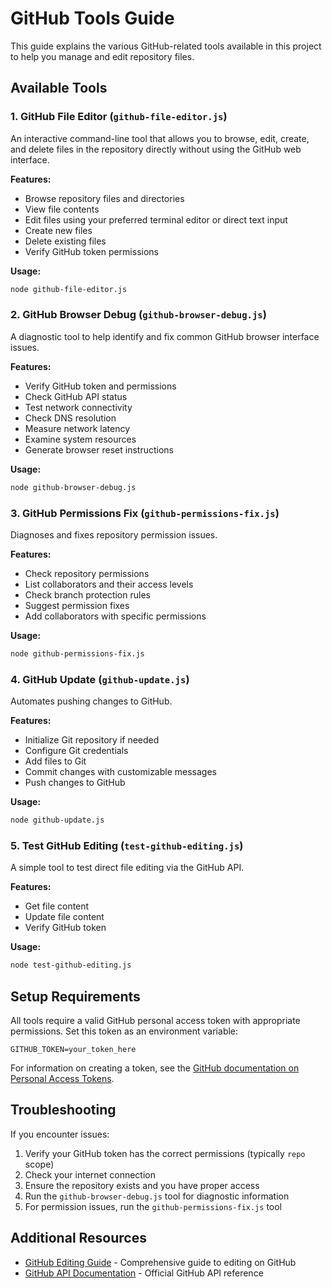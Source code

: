 # GitHub Tools Guide

This guide explains the various GitHub-related tools available in this project to help you manage and edit repository files.

## Available Tools

### 1. GitHub File Editor (`github-file-editor.js`)

An interactive command-line tool that allows you to browse, edit, create, and delete files in the repository directly without using the GitHub web interface.

**Features:**
- Browse repository files and directories
- View file contents
- Edit files using your preferred terminal editor or direct text input
- Create new files
- Delete existing files
- Verify GitHub token permissions

**Usage:**
```bash
node github-file-editor.js
```

### 2. GitHub Browser Debug (`github-browser-debug.js`)

A diagnostic tool to help identify and fix common GitHub browser interface issues.

**Features:**
- Verify GitHub token and permissions
- Check GitHub API status
- Test network connectivity
- Check DNS resolution
- Measure network latency
- Examine system resources
- Generate browser reset instructions

**Usage:**
```bash
node github-browser-debug.js
```

### 3. GitHub Permissions Fix (`github-permissions-fix.js`)

Diagnoses and fixes repository permission issues.

**Features:**
- Check repository permissions
- List collaborators and their access levels
- Check branch protection rules
- Suggest permission fixes
- Add collaborators with specific permissions

**Usage:**
```bash
node github-permissions-fix.js
```

### 4. GitHub Update (`github-update.js`)

Automates pushing changes to GitHub.

**Features:**
- Initialize Git repository if needed
- Configure Git credentials
- Add files to Git
- Commit changes with customizable messages
- Push changes to GitHub

**Usage:**
```bash
node github-update.js
```

### 5. Test GitHub Editing (`test-github-editing.js`)

A simple tool to test direct file editing via the GitHub API.

**Features:**
- Get file content
- Update file content
- Verify GitHub token

**Usage:**
```bash
node test-github-editing.js
```

## Setup Requirements

All tools require a valid GitHub personal access token with appropriate permissions. Set this token as an environment variable:

```
GITHUB_TOKEN=your_token_here
```

For information on creating a token, see the [GitHub documentation on Personal Access Tokens](https://docs.github.com/en/authentication/keeping-your-account-and-data-secure/creating-a-personal-access-token).

## Troubleshooting

If you encounter issues:

1. Verify your GitHub token has the correct permissions (typically `repo` scope)
2. Check your internet connection
3. Ensure the repository exists and you have proper access
4. Run the `github-browser-debug.js` tool for diagnostic information
5. For permission issues, run the `github-permissions-fix.js` tool

## Additional Resources

- [GitHub Editing Guide](GITHUB_EDITING_GUIDE.md) - Comprehensive guide to editing on GitHub
- [GitHub API Documentation](https://docs.github.com/en/rest) - Official GitHub API reference